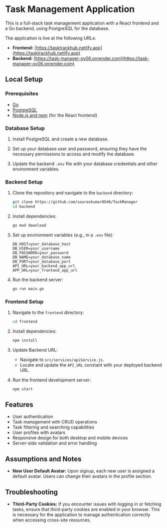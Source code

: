 # Task Management Application

This is a full-stack task management application with a React frontend and a Go backend, using PostgreSQL for the database.

The application is live at the following URLs:

- **Frontend:** [https://tasktrackhub.netlify.app](https://tasktrackhub.netlify.app)
- **Backend:** [https://task-manager-ov06.onrender.com](https://task-manager-ov06.onrender.com)

## Local Setup
  
### Prerequisites

- [Go](https://golang.org/doc/install)
- [PostgreSQL](https://www.postgresql.org/download/)
- [Node.js and npm](https://nodejs.org/en/download/) (for the React frontend)

### Database Setup

1. Install PostgreSQL and create a new database.

2. Set up your database user and password, ensuring they have the necessary permissions to access and modify the database.

3. Update the backend `.env` file with your database credentials and other environment variables.

### Backend Setup

1. Clone the repository and navigate to the `backend` directory:

    ```bash
    git clone https://github.com/souravkumar0546/TaskManager
    cd backend
    ```

2. Install dependencies:

    ```bash
    go mod download
    ```

3. Set up environment variables (e.g., in a `.env` file):

    ```env
    DB_HOST=your_database_host
    DB_USER=your_username
    DB_PASSWORD=your_password
    DB_NAME=your_database_name
    DB_PORT=your_database_port
    API_URL=your_backend_app_url
    APP_URL=your_frontend_app_url
    ```


4. Run the backend server:

    ```bash
    go run main.go
    ```

### Frontend Setup

1. Navigate to the `frontend` directory:

    ```bash
    cd frontend
    ```

2. Install dependencies:

    ```bash
    npm install
    ```

3. Update Backend URL:
    - Navigate to `src/services/apiService.js`.
    - Locate and update the `API_URL` constant with your deployed backend URL.

4. Run the frontend development server:

    ```bash
    npm start
    ```

## Features

- User authentication
- Task management with CRUD operations
- Task filtering and searching capabilities
- User profiles with avatars
- Responsive design for both desktop and mobile devices
- Server-side validation and error handling

## Assumptions and Notes

- **New User Default Avatar:** Upon signup, each new user is assigned a default avatar. Users can change their avatars in the profile section.

## Troubleshooting

- **Third-Party Cookies:** If you encounter issues with logging in or fetching tasks, ensure that third-party cookies are enabled in your browser. This is necessary for the application to manage authentication correctly when accessing cross-site resources.
